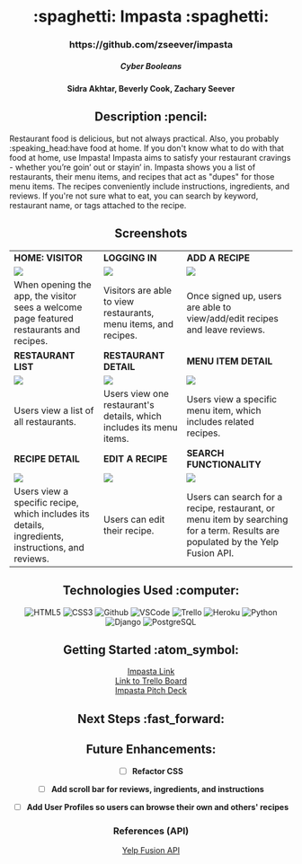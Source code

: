 <div align ="center">
<h1>:spaghetti: Impasta :spaghetti:</h1>
<h3>https://github.com/zseever/impasta</h3>
<h5>Cyber Booleans</h5>
<h4>Sidra Akhtar, Beverly Cook, Zachary Seever</h4>

</div>

<div align = center><h2>Description :pencil:</h2></div>
Restaurant food is delicious, but not always practical. Also, you probably :speaking_head:have food at home. If you don't know what to do with that food at home, use Impasta! Impasta aims to satisfy your restaurant cravings - whether you’re goin’ out or stayin’ in. Impasta shows you a list of restaurants, their menu items, and recipes that act as "dupes" for those menu items. The recipes conveniently include instructions, ingredients, and reviews. If you're not sure what to eat, you can search by keyword, restaurant name, or tags attached to the recipe.

<div align = center><h2>Screenshots</h2><div>

|  |  |  |
|---|---|---|
| **HOME: VISITOR** | **LOGGING IN** | **ADD A RECIPE** |
| <img src="https://i.imgur.com/1anOwrL.jpg"> | <img src="https://i.imgur.com/D94PH6c.png"> | <img src="https://i.imgur.com/tBxdgIl.png"> |
| When opening the app, the visitor sees a welcome page featured restaurants and recipes. | Visitors are able to view restaurants, menu items, and recipes. | Once signed up, users are able to view/add/edit recipes and leave reviews. |
| **RESTAURANT LIST** | **RESTAURANT DETAIL** | **MENU ITEM DETAIL** |
| <img src="https://i.imgur.com/5ms6T5m.jpg"> | <img src="https://i.imgur.com/nBquvAB.png"> | <img src="https://i.imgur.com/dG9Rhqc.png"> |
| Users view a list of all restaurants. | Users view one restaurant's details, which includes its menu items. | Users view a specific menu item, which includes related recipes. |
| **RECIPE DETAIL** | **EDIT A RECIPE** | **SEARCH FUNCTIONALITY** |
| <img src="https://i.imgur.com/UDfDVZe.png"> | <img src="https://i.imgur.com/kcvVux7.png"> | <img src="https://i.imgur.com/T5f3TwY.png"><br> |
| Users view a specific recipe, which includes its details, ingredients, instructions, and reviews. | Users can edit their recipe. | Users can search for a recipe, restaurant, or menu item by searching for a term. Results are populated by the Yelp Fusion API. |


<div align = center><h2>Technologies Used :computer:</h2></div>

![HTML5](https://img.shields.io/badge/-HTML5-333?style=flat&logo=html5)
![CSS3](https://img.shields.io/badge/-CSS-333?style=flat&logo=css3)
![Github](https://img.shields.io/badge/-GitHub-333?style=flat&logo=github)
![VSCode](https://img.shields.io/badge/-VS_Code-333?style=flat&logo=visualstudio)
![Trello](https://img.shields.io/badge/-Trello-333?style=flat&logo=trello)
![Heroku](https://img.shields.io/badge/-Heroku-333?style=flat&logo=heroku)
![Python](https://img.shields.io/badge/-Python-05122A?style=flat&logo=python)
![Django](https://img.shields.io/badge/-Django-05122A?style=flat&logo=django)
![PostgreSQL](https://img.shields.io/badge/-PostgreSQL-05122A?style=flat&logo=postgresql)


<div align = center><h2>Getting Started :atom_symbol:</h2></div>

[Impasta Link](https://impasta-p3.herokuapp.com/)<br>
[Link to Trello Board](https://trello.com/b/nNc6OQAq/p3)<br>
[Impasta Pitch Deck](https://docs.google.com/presentation/d/1dgsYbuYMJiN5t90K81Bh1uxw5GJklvUIlZvxG-dPj9U/edit#slide=id.g1435ef5f901_0_66)<br>


<div align = center><h2>Next Steps :fast_forward:</h2></div>

## Future Enhancements:

- [ ] **Refactor CSS**

- [ ] **Add scroll bar for reviews, ingredients, and instructions**

- [ ] **Add User Profiles so users can browse their own and others' recipes**


### References (API)

[Yelp Fusion API](https://fusion.yelp.com/)

</div>